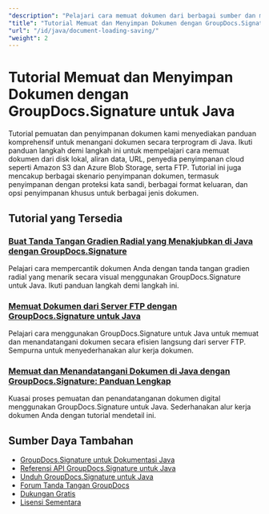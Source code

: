 ```yaml
---
"description": "Pelajari cara memuat dokumen dari berbagai sumber dan menyimpan dokumen yang ditandatangani dengan berbagai opsi menggunakan GroupDocs.Signature untuk Java."
"title": "Tutorial Memuat dan Menyimpan Dokumen dengan GroupDocs.Signature untuk Java"
"url": "/id/java/document-loading-saving/"
"weight": 2
---
```


# Tutorial Memuat dan Menyimpan Dokumen dengan GroupDocs.Signature untuk Java

Tutorial pemuatan dan penyimpanan dokumen kami menyediakan panduan komprehensif untuk menangani dokumen secara terprogram di Java. Ikuti panduan langkah demi langkah ini untuk mempelajari cara memuat dokumen dari disk lokal, aliran data, URL, penyedia penyimpanan cloud seperti Amazon S3 dan Azure Blob Storage, serta FTP. Tutorial ini juga mencakup berbagai skenario penyimpanan dokumen, termasuk penyimpanan dengan proteksi kata sandi, berbagai format keluaran, dan opsi penyimpanan khusus untuk berbagai jenis dokumen.

## Tutorial yang Tersedia

### [Buat Tanda Tangan Gradien Radial yang Menakjubkan di Java dengan GroupDocs.Signature](./groupdocs-signature-java-radial-gradient-sig/)
Pelajari cara mempercantik dokumen Anda dengan tanda tangan gradien radial yang menarik secara visual menggunakan GroupDocs.Signature untuk Java. Ikuti panduan langkah demi langkah ini.

### [Memuat Dokumen dari Server FTP dengan GroupDocs.Signature untuk Java](./load-documents-from-ftp-groupdocs-signature-java/)
Pelajari cara menggunakan GroupDocs.Signature untuk Java untuk memuat dan menandatangani dokumen secara efisien langsung dari server FTP. Sempurna untuk menyederhanakan alur kerja dokumen.

### [Memuat dan Menandatangani Dokumen di Java dengan GroupDocs.Signature: Panduan Lengkap](./load-sign-document-groupdocs-signature-java/)
Kuasai proses pemuatan dan penandatanganan dokumen digital menggunakan GroupDocs.Signature untuk Java. Sederhanakan alur kerja dokumen Anda dengan tutorial mendetail ini.

## Sumber Daya Tambahan

- [GroupDocs.Signature untuk Dokumentasi Java](https://docs.groupdocs.com/signature/java/)
- [Referensi API GroupDocs.Signature untuk Java](https://reference.groupdocs.com/signature/java/)
- [Unduh GroupDocs.Signature untuk Java](https://releases.groupdocs.com/signature/java/)
- [Forum Tanda Tangan GroupDocs](https://forum.groupdocs.com/c/signature)
- [Dukungan Gratis](https://forum.groupdocs.com/)
- [Lisensi Sementara](https://purchase.groupdocs.com/temporary-license/)